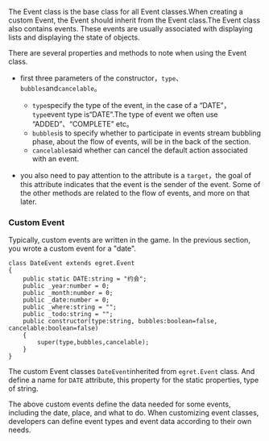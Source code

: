 The Event class is the base class for all Event classes.When creating a custom Event, the Event should inherit from the Event class.The Event class also contains events. These events are usually associated with displaying lists and displaying the state of objects.

There are several properties and methods to note when using the Event class.

* first three parameters of the constructor，`type`、`bubbles`and`cancelable`。

   * `type`specify the type of the event, in the case of a “DATE”，`type`event type is“DATE”.The type of event we often use “ADDED”、“COMPLETE” etc。
   * `bubbles`is to specify whether to participate in events stream bubbling phase, about the flow of events, will be in the back of the section.
   * `cancelable`said whether can cancel the default action associated with an event.

* you also need to pay attention to the attribute is a `target`，the goal of this attribute indicates that the event is the sender of the event. Some of the other methods are related to the flow of events, and more on that later.

###  Custom Event

Typically, custom events are written in the game. In the previous section, you wrote a custom event for a "date".

```
class DateEvent extends egret.Event
{
    public static DATE:string = "约会";
    public _year:number = 0;
    public _month:number = 0;
    public _date:number = 0;
    public _where:string = "";
    public _todo:string = "";
    public constructor(type:string, bubbles:boolean=false, cancelable:boolean=false)
    {
        super(type,bubbles,cancelable);
    }
}
```

The custom Event classes `DateEvent`inherited from  `egret.Event`  class. And define a name for  `DATE` attribute, this property for the static properties, type of string.

The above custom events define the data needed for some events, including the date, place, and what to do. When customizing event classes, developers can define event types and event data according to their own needs.
